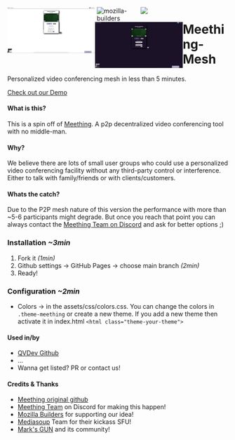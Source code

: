 <img src="https://i.imgur.com/XS79fTC.png" align="right" width=200> <img align="right" width="100" alt="mozilla-builders" src="https://user-images.githubusercontent.com/1423657/81992335-85346480-9643-11ea-8754-8275e98e06bc.png">

<img src="assets/images/meething_light_mode.png" align="left" width=200>
<img src="assets/images/meething_dark_mode.png" align="left" width=200>

# Meething-Mesh
Personalized video conferencing mesh in less than 5 minutes.

[Check out our Demo](https://meething.github.io/meething-mesh/)

#### What is this?
This is a spin off of [Meething](https://github.com/meething/meething). A p2p decentralized video conferencing tool with no middle-man.

#### Why?
We believe there are lots of small user groups who could use a personalized video conferencing facility without any third-party control or interference. Either to talk with family/friends or with clients/customers. 

#### Whats the catch?
Due to the P2P mesh nature of this version the performance with more than ~5-6 participants might degrade. But once you reach that point you can always contact the [Meething Team on Discord](https://discord.gg/4vTnfry) and ask for better options ;)

### Installation _~3min_
1. Fork it _(1min)_
2. Github settings -> GitHub Pages -> choose main branch _(2min)_
3. Ready!

### Configuration _~2min_
* Colors -> in the assets/css/colors.css. You can change the colors in ```.theme-meething``` or create a new theme. If you add a new theme then activate it in index.html ```<html class="theme-your-theme">```

#### Used in/by
* [QVDev Github](https://qvdev.github.io/meething-mesh/)
* ...
* Wanna get listed? PR or contact us!

#### Credits & Thanks
* [Meething original github](https://github.com/meething/meething)
* [Meething Team](https://discord.gg/4vTnfry) on Discord for making this happen!
* [Mozilla Builders](https://builders.mozilla.community/) for supporting our idea!
* [Mediasoup](https://mediasoup.org) Team for their kickass SFU!
* [Mark's GUN](https://gun.eco/) and its community!
